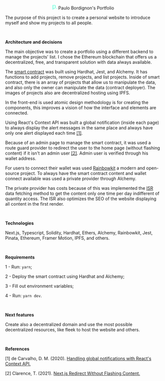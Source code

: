 <p align="center">
  <img alt="paulobordignon-logo" alt="Paulo Bordignon Logo" src="public/logo.png" width="15" height="15"/>
  <span>Paulo Bordignon's Portfolio</span>
</p>

The purpose of this project is to create a personal website to introduce myself and show my projects to all people.

<br />

<strong> Architecture and decisions </strong>

The main objective was to create a portfolio using a different backend to manage the projects' list. I chose the Ethereum blockchain that offers us a decentralized, free, and transparent solution with data always available.

The [smart contract](https://goerli.etherscan.io/address/0xF37c5dFe3c7700F25EAaAdcD1debB5308a0F350e) was built using Hardhat, Jest, and Alchemy. It has functions to add projects, remove projects, and list projects. Inside of smart contract, there is an array of projects that allow us to manipulate the data, and also only the owner can manipulate the data (contract deployer). The images of projects also are decentralized hosting using IPFS.

In the front-end is used atomic design methodology is for creating the components, this improves a vision of how the interface and elements are connected.

Using React's Context API was built a global notification (inside each page) to always display the alert messages in the same place and always have only one alert displayed each time [[1]](#1).

Because of an admin page to manage the smart contract, it was used a route guard provider to redirect the user to the home page (without flashing content) if it isn't an admin user [[2]](#2). Admin user is verified through his wallet address.

For users to connect their wallet was used [Rainbowkit](https://www.rainbowkit.com/docs/introduction) a modern and open-source project. To always have the smart contract content and wallet connect available was used a private provider through Alchemy.

The private provider has costs because of this was implemented the [ISR](https://nextjs.org/docs/basic-features/data-fetching/incremental-static-regeneration) data fetching method to get the content only one time per day indifferent of quantity access. The ISR also optimizes the SEO of the website displaying all content in the first render.

<br />

<strong> Technologies </strong>

Next.js, Typescript, Solidity, Hardhat, Ethers, Alchemy, Rainbowkit, Jest, Pinata, Ethereum, Framer Motion, IPFS, and others.

<br />

<strong> Requirements </strong>

1 - Run: `yarn`;

2 - Deploy the smart contract using Hardhat and Alchemy;

3 - Fill out environment variables;

4 - Run: `yarn dev`.

<br />

<strong> Next features </strong>

Create also a decentralized domain and use the most possible decentralized resources, like fleek to host the website and others.

<br />

<strong> References </strong>

<a id="1">[1]</a>
de Carvalho, D. M. (2020).
[Handling global notifications with React's Context API.](https://sericaia.me/blog/2020-01-13/handling-global-notifications-with-react-s-context-api)

<a id="2">[2]</a>
Clarence, T. (2021).
[Next.js Redirect Without Flashing Content.](https://theodorusclarence.com/blog/nextjs-redirect-no-flashing)
